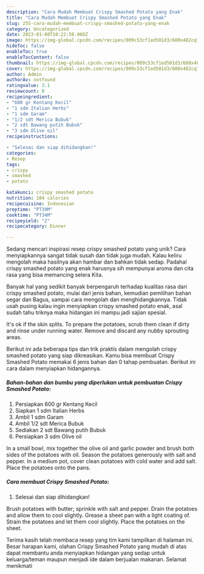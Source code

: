 ```yaml
---
description: "Cara Mudah Membuat Crispy Smashed Potato yang Enak"
title: "Cara Mudah Membuat Crispy Smashed Potato yang Enak"
slug: 255-cara-mudah-membuat-crispy-smashed-potato-yang-enak
category: Uncategorized
date: 2023-01-08T10:22:58.066Z
image: https://img-global.cpcdn.com/recipes/009c53cf1ed501d3/680x482cq70/crispy-smashed-potato-foto-resep-utama.jpg
hideToc: false
enableToc: true
enableTocContent: false
thumbnail: https://img-global.cpcdn.com/recipes/009c53cf1ed501d3/680x482cq70/crispy-smashed-potato-foto-resep-utama.jpg
cover: https://img-global.cpcdn.com/recipes/009c53cf1ed501d3/680x482cq70/crispy-smashed-potato-foto-resep-utama.jpg
author: Admin
authorAv: notfound
ratingvalue: 3.1
reviewcount: 8
recipeingredient:
- "600 gr Kentang Kecil"
- "1 sdm Italian Herbs"
- "1 sdm Garam"
- "1/2 sdt Merica Bubuk"
- "2 sdt Bawang putih Bubuk"
- "3 sdm Olive oil"
recipeinstructions:

- "Selesai dan siap dihidangkan!"
categories:
- Resep
tags:
- crispy
- smashed
- potato

katakunci: crispy smashed potato 
nutrition: 104 calories
recipecuisine: Indonesian
preptime: "PT39M"
cooktime: "PT34M"
recipeyield: "2"
recipecategory: Dinner

---
```





Sedang mencari inspirasi resep crispy smashed potato yang unik? Cara menyiapkannya sangat tidak susah dan tidak juga mudah. Kalau keliru mengolah maka hasilnya akan hambar dan bahkan tidak sedap. Padahal crispy smashed potato yang enak harusnya sih mempunyai aroma dan cita rasa yang bisa memancing selera Kita.





Banyak hal yang sedikit banyak berpengaruh terhadap kualitas rasa dari crispy smashed potato, mulai dari jenis bahan, kemudian pemilihan bahan segar dan Bagus, sampai cara mengolah dan menghidangkannya. Tidak usah pusing kalau ingin menyiapkan crispy smashed potato enak,      asal sudah tahu triknya maka hidangan ini mampu jadi sajian spesial.














It&#39;s ok if the skin splits. To prepare the potatoes, scrub them clean if dirty and rinse under running water. Remove and discard any nubby sprouting areas.






Berikut ini ada beberapa tips dan trik praktis dalam mengolah crispy smashed potato yang siap dikreasikan. Kamu bisa membuat Crispy Smashed Potato memakai 6 jenis bahan dan 0 tahap pembuatan. Berikut ini cara dalam menyiapkan hidangannya.

<!--inarticleads1-->

##### Bahan-bahan dan bumbu yang diperlukan untuk pembuatan Crispy Smashed Potato:

1. Persiapkan 600 gr Kentang Kecil
1. Siapkan 1 sdm Italian Herbs
1. Ambil 1 sdm Garam
1. Ambil 1/2 sdt Merica Bubuk
1. Sediakan 2 sdt Bawang putih Bubuk
1. Persiapkan 3 sdm Olive oil


In a small bowl, mix together the olive oil and garlic powder and brush both sides of the potatoes with oil. Season the potatoes generously with salt and pepper. In a medium pot, cover clean potatoes with cold water and add salt. Place the potatoes onto the pans. 

<!--inarticleads2-->

##### Cara membuat Crispy Smashed Potato:


1. Selesai dan siap dihidangkan!

Brush potatoes with butter; sprinkle with salt and pepper. Drain the potatoes and allow them to cool slightly. Grease a sheet pan with a light coating of. Strain the potatoes and let them cool slightly. Place the potatoes on the sheet. 

Terima kasih telah membaca resep yang tim kami tampilkan di halaman ini. Besar harapan kami, olahan Crispy Smashed Potato yang mudah di atas dapat membantu anda menyiapkan hidangan yang sedap untuk keluarga/teman maupun menjadi ide dalam berjualan makanan. Selamat menikmati
